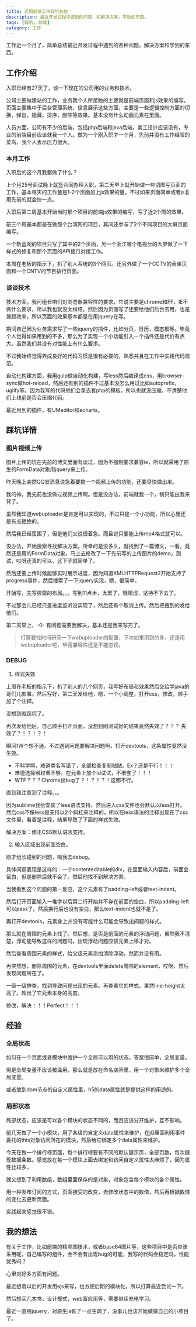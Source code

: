 ```yaml
---
title: 近期前端工作踩坑总结
description: 最近开发过程中遇到的问题，和解决方案，学到的东西。
tags: [踩坑, 前端]
category: 工作
---
```


工作近一个月了，简单总结最近开发过程中遇到的各种问题，解决方案和学到的东西。<!-- more -->

## 工作介绍

入职已经有27天了，谈一下现在的公司用的业务和技术。

公司主要做建站的工作，业务我个人所接触的主要就是前端页面和js效果的编写。页面主要集中于后台管理系统，信息展示这些方面，主要是一些逻辑控制方面的切换，弹出，隐藏，排序，删除等效果。基本没有什么动画元素在里面。

人员方面，公司有不少的后端，包括php后端和java后端，美工设计应该没有，专业的前端目前应该就我一个人。做为一个刚入职才一个月，先前并没有工作经验的菜鸟，我个人表示压力很大。

### 本月工作

入职后的这个月我都做了什么？

上个月25号面试晚上就签合同办理入职，第二天早上就开始做一些切图写页面的工作，基本每天的工作量是1-2个页面加上js效果的量，不过如果页面简单或者js复用先前的就会快一点。

入职后第二周基本开始当时那个项目的前端js效果的编写，写了近2个周的效果。

前三个周基本都是在做那个台湾网的项目，其间还参与了2个不同项目的大屏页面编写。

一个新蓝网的项目只写了其中的2个页面，另一个浙江哪个电视台的大屏做了一下样式的修复和那个页面的API接口对接工作。

本周在老板的指示下，扒了别人系统的3个网页。还另外做了一个CCTV的表单页面和一个CNTV的节目排行页面。

### 谈谈技术

技术方面，我问组长咱们对浏览器兼容性的要求，它说主要是chrome和FF，IE不做什么要求，所以我也就没太纠结。然后因为页面写了还要给他们后台去用，也是兼顾效率，所以页面的效果基本都是在用jquery在写。

期间自己因为业务需求写了一些jquery的插件，比如分页，日历，模态框等。毕竟个人觉得如果用到的不多，那么为了实现一个小功能引入一个插件还是代价有点大。虽然我们并没有对性能上有什么要求。

不过我始终觉得养成良好的代码习惯是很有必要的，熟悉并且在工作中实践代码规范。

自动化构建方面，我用gulp做自动化构建，写less然后编译成css，用browser-sync做hot-reload，然后还有别的插件不过基本没怎么用过比如autoprefix，uglify等。因为我写的代码他们会拿去套php的模板，所以也就没压缩，不清楚他们上线前是否会压缩代码。

最近用到的插件，有UMeditor和echarts。

## 踩坑详情

### 图片视频上传

图片上传的坑在先前的博文里面有谈过，因为不强制要求兼容ie，所以就采用了原生的FormData对象用jquery来上传。

昨天晚上突然QQ发消息说急着要搞一个视频上传的功能，还要尽快做出来。

我的神，我先前也没做过视频上传啊。但是没办法，前端就我一个，锅只能由我来背了。

虽然我知道webuploader是肯定可以实现的，不过只是一个小功能，所以心里还是有点拒绝的。

然后我已经蛮困了，但是他们又说很着急。而且说只要能上传mp4格式就可以。

没办法，开始搜索寻找解决方案。所幸的是没多久，就找到了一篇博文，一看，竟然还是用的FormData对象，马上去修改了一下先前写的上传图片的demo，测试，哎呀还真的可以。这下子就简单了。

然后还要上传时候能够实时展示进度，因为知道XMLHTTPRequest2开始支持了progress事件，然后搜索了一下jquery实现，嗯，很简单。

开始写，先写弹窗的布局。。。写到11点半，太累了，眼睛涩，坚持不下去了。

不过那会儿已经只差进度监听没实现了，然后还有个取消上传。然后把搜到的发给他们。

第二天早上，-0- 有问题需要我解决，基本还是我来写完了。

> 打算要找时间研究一下webuploader的配置，下次如果用到的多，还是用webuploader吧，毕竟兼容性还是不能忽视。

### DEBUG

1. 样式失效

上周在老板的指示下，扒了别人的几个网页，我写好布局和效果然后交给学java的哥们儿部署。然后写好，第二天发给他，嗯，一个小调整，打开css，修改，顺手加了个注释。

没想到就踩坑了。

再次发给他后，自己顺手打开页面，没想到刚测试好的结果竟然失效了？？？ 失效了？！？！？！

瞬间1W个想不通，不过遇到问题要解决问题啊，打开devtools，这条属性竟然没生效。

  - 不科学啊，难道类名写错了，全部检查复制粘贴。Ex？还是不行！！！
  - 难道选择器权重不够，在元素上加个id试试，不嵌套了！！！
  - WTF？？？Chrome出bug了？！？！？！这都不行。

直到我注意到了注释。。。

因为sublime我给安装了less语法支持，然后进入css文件也会默认以less打开。然后css不像less是支持以2个斜杠来注释的，所以在less语法的注释出现在了css文件里，看着是注释，结果导致了下面的样式失效。

解决方案：修正CSS默认语法支持。

2. 输入区域出现前面空白。

刚才组长碰到的问题，喊我去debug。

具体问题表现是这样的：一个contenteditable的div，在里面输入内容后，前面会留白，但是删除后就不会了。然后他找不到解决方案。

当我看到这个问题的第一反应，这个元素有了padding-left或者text-indent。

然后打开页面输入一堆字以后第二行开始并不存在前面的空白，所以padding-left可以pass了。然后换行后也没有空白，那么text-indent也就不是了。

再打开devtools，元素身上并没有可能什么可能会导致出问题的样式。

那么就在周围的元素上找了。然后想，是否是前面的元素的浮动问题，虽然我不清楚，浮动能导致这样的问题吗。出现浮动问题应该元素上移才对。

然后查看周围元素的样式，给父级元素添加清除浮动，然而并没有用。

再突然想，删除周围的元素，在devtools里面delete周围的element，哎呀，然后发现问题所在了。

一级一级排查，找到导致问题出现的元素。再查看它的样式。果然line-height太高了。超出了它元素本身的高度。

修改，解决！！！Perfect！！！

## 经验

### 全局状态

如何在一个页面或者模块中维护一个全局可以用的状态。答案很简单，全局变量。

但是全局变量不应该被滥用，那么就是放在命名空间里，用一个对象来维护多个全局变量。

或者放到dom节点的自定义属性里，h5的data属性就是提供这样的用途的。

### 局部状态

局部状态，应该是可以各个模块的状态不同的，而且应该分开维护，互不影响。

前几天做了一个小模块，用了各级的自定义data属性来维护，在jQ里面利用事件委托的this对象访问所在的模块，然后给它绑定多个data属性来维护。

今天在做一个排行榜页面，每个排行榜要有不同的默认展示页，全部页数，每次展现数据条数。感觉放在每一个模块上面去绑定和访问自定义属性太麻烦了，因为属性比较多。

就又想到了利用数组，数组里面保存的是对象，对象包含每个模块的各个属性。

用一种发布订阅的方式，页面接受的改变，去修改状态中的数值，然后再根据数值的变化去更新页面。

实践起来感觉很不错。

## 我的想法

有关于工作，比如前端的精灵图技术，或者base64图片等，这些项目中是否应该采用呢，自己编写的组件，会不会有出现bug的可能，我写的代码会稳定吗，性能优秀吗？

心里对好多方面有问题。

最近想着以后的开发用ejs来写，也方便后期的模块化，所以打算最近尝试一下。

然后想买几本书，设计模式，web富应用等，需要继续充电学习。

最近一直用jquery，对原生js有了一点生疏了，没事儿也该开始做做自己的小项目了。


